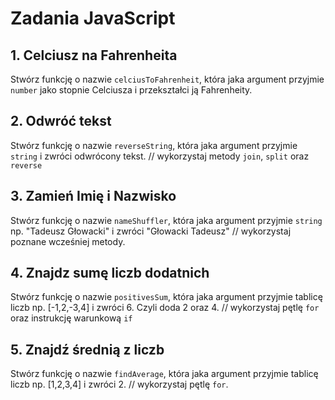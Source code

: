 # Zadania JavaScript
## 1. Celciusz na Fahrenheita

Stwórz funkcję o nazwie `celciusToFahrenheit`, która jaka argument przyjmie `number` jako stopnie Celciusza i przekształci ją Fahrenheity.

## 2. Odwróć tekst

Stwórz funkcję o nazwie `reverseString`, która jaka argument przyjmie `string` i zwróci odwrócony tekst.
// wykorzystaj metody `join`, `split` oraz `reverse`

## 3. Zamień Imię i Nazwisko

Stwórz funkcję o nazwie `nameShuffler`, która jaka argument przyjmie `string` np. "Tadeusz Głowacki" i zwróci "Głowacki Tadeusz"
// wykorzystaj poznane wcześniej metody.

## 4. Znajdz sumę liczb dodatnich
Stwórz funkcję o nazwie `positivesSum`, która jaka argument przyjmie tablicę liczb np. [-1,2,-3,4] i zwróci 6. Czyli doda 2 oraz 4.
// wykorzystaj pętlę `for` oraz instrukcję warunkową `if`

## 5. Znajdź średnią z liczb
Stwórz funkcję o nazwie `findAverage`, która jaka argument przyjmie tablicę liczb np. [1,2,3,4] i zwróci 2.
// wykorzystaj pętlę `for`.

